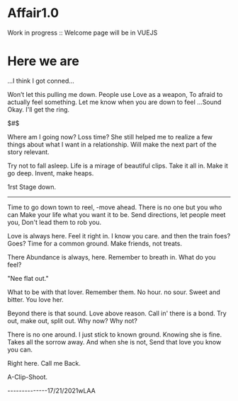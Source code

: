 # Affair1.0

Work in progress :: 
Welcome page will be in VUEJS 

# Here we are

...I think I got conned...

Won’t let this pulling me down.
People use Love as a weapon,
To afraid to actually feel something.
Let me know when you are down to feel
...Sound
Okay.
I'll get the ring.

$#$ 

Where am I going now? 
Loss time? She still helped me to realize
a few things about what I want in a relationship.
Will make the next part of the story relevant.

Try not to fall asleep.
Life is a mirage of beautiful clips.
Take it all in.
Make it go deep.
Invent, make heaps.

1rst Stage down.

--------------
Time to go down town to reel,
-move ahead.
There is no one but you who can
Make your life what you want it to be.
Send directions, let people meet you,
Don't lead them to rob you.

Love is always here.
Feel it right in.
I know you care.
and then the train foes?
Goes?
Time for a common ground.
Make friends, not treats.

There
Abundance is always, here.
Remember to breath in.
What do you feel?

"Nee flat out."

What to be with that lover.
Remember them.
No hour. no sour.
Sweet and bitter.
You love her.

Beyond there is that sound.
Love above reason.
Call in' there is a bond.
Try out, make out, split out.
Why now? Why not?

There is no one around.
I just stick to known ground.
Knowing she is fine.
Takes all the sorrow away.
And when she is not, 
Send that love you know you can.

Right here.
Call me Back.

A-Clip-Shoot.

--------------17/21/2021wLAA
